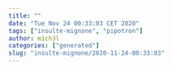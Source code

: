 ```yaml
---
title: ""
date: "Tue Nov 24 00:33:03 CET 2020"
tags: ["insulte-mignone", "pipotron"]
author: m1ch3l
categories: ["generated"]
slug: "insulte-mignone/2020-11-24-00:33:03"
---
```



